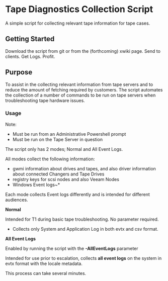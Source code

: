 # Tape Diagnostics Collection Script

A simple script for collecting relevant tape information for tape cases. 

## Getting Started

Download the script from git or from the (forthcoming) xwiki page. Send to clients. Get Logs. Profit.

## Purpose

To assist in the collecting relevant information from tape servers and to reduce the amount of fetching required by customers. The script automates the collection of a number of commands to be run on tape servers when troubleshooting tape hardware issues. 

### Usage

Note:
* Must be run from an Administrative Powershell prompt
* Must be run on the Tape Server in question

The script only has 2 modes; Normal and All Event Logs.

All modes collect the following information:

* gwmi information about drives and tapes, and also driver information about connected Changers and Tape Drives
* registry keys for scsi nodes and also Veeam Nodes
* Windows Event logs~*

Each mode collects Event logs differently and is intended for different audiences.

**Normal** 

Intended for T1 during basic tape troubleshooting. No parameter required. 

* Collects only System and Application Log in both evtx and csv format.


**All Event Logs**

Enabled by running the script with the **-AllEventLogs** parameter

Intended for use prior to escalation, collects __all event logs__ on the system in evtx format with the locale metadata. 

This process can take several minutes. 

